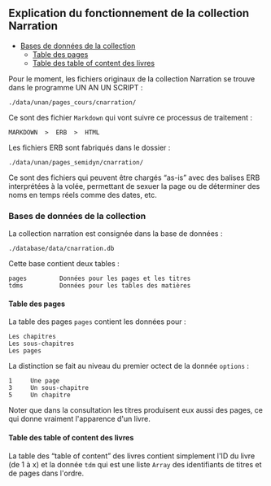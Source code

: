 ## Explication du fonctionnement de la collection Narration

* [Bases de données de la collection](#basededonneesdelacollection)
  * [Table des pages](#tabledespages)
  * [Table des table of content des livres](#tabledestablesdesmatieres)


Pour le moment, les fichiers originaux de la collection Narration se trouve dans le programme UN AN UN SCRIPT :

    ./data/unan/pages_cours/cnarration/

Ce sont des fichier `Markdown` qui vont suivre ce processus de traitement :

    MARKDOWN  >  ERB  >  HTML

Les fichiers ERB sont fabriqués dans le dossier :

    ./data/unan/pages_semidyn/cnarration/

Ce sont des fichiers qui peuvent être chargés “as-is” avec des balises ERB interprétées à la volée, permettant de sexuer la page ou de déterminer des noms en temps réels comme des dates, etc.

<a name='basededonneesdelacollection'></a>

### Bases de données de la collection

La collection narration est consignée dans la base de données :

    ./database/data/cnarration.db

Cette base contient deux tables :

    pages         Données pour les pages et les titres
    tdms          Données pour les tables des matières

<a name='tabledespages'></a>

#### Table des pages

La table des pages `pages` contient les données pour :

    Les chapitres
    Les sous-chapitres
    Les pages

La distinction se fait au niveau du premier octect de la donnée `options` :

    1     Une page
    3     Un sous-chapitre
    5     Un chapitre

Noter que dans la consultation les titres produisent eux aussi des pages, ce qui donne vraiment l'apparence d'un livre.

<a name='tabledestablesdesmatieres'></a>

#### Table des table of content des livres

La table des “table of content” des livres contient simplement l'ID du livre (de 1 à x) et la donnée `tdm` qui est une liste `Array` des identifiants de titres et de pages dans l'ordre.
